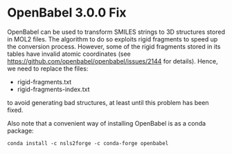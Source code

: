 # OpenBabel 3.0.0 Fix

OpenBabel can be used to transform SMILES strings to 3D structures stored in
MOL2 files. The algorithm to do so exploits rigid fragments to speed up the
conversion process. However, some of the rigid fragments stored in its tables
have invalid atomic coordinates (see
https://github.com/openbabel/openbabel/issues/2144 for details). Hence, we need
to replace the files:

- rigid-fragments.txt
- rigid-fragments-index.txt

to avoid generating bad structures, at least until this problem has been fixed.

Also note that a convenient way of installing OpenBabel is as a conda package:
```
conda install -c nsls2forge -c conda-forge openbabel
```
